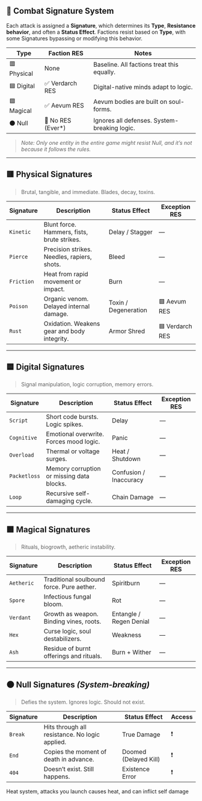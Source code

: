 ## 🧬 **Combat Signature System**

Each attack is assigned a **Signature**, which determines its **Type**, **Resistance behavior**, and often a **Status Effect**.
Factions resist based on **Type**, with some Signatures bypassing or modifying this behavior.

| **Type**    | **Faction RES**    | **Notes**                                    |
| ----------- | ------------------ | -------------------------------------------- |
| 🟥 Physical | None               | Baseline. All factions treat this equally.   |
| 🟦 Digital  | ✅ Verdarch RES     | Digital-native minds adapt to logic.         |
| 🟪 Magical  | ✅ Aevum RES        | Aevum bodies are built on soul-forms.        |
| ⚫ Null      | 🚫 No RES (Ever\*) | Ignores all defenses. System-breaking logic. |

> *Note: Only one entity in the entire game might resist Null, and it’s not because it follows the rules.*

---

## 🟥 **Physical Signatures**

> Brutal, tangible, and immediate. Blades, decay, toxins.

| **Signature** | **Description**                             | **Status Effect**    | **Exception RES** |
| ------------- | ------------------------------------------- | -------------------- | ----------------- |
| `Kinetic`     | Blunt force. Hammers, fists, brute strikes. | Delay / Stagger      | —                 |
| `Pierce`      | Precision strikes. Needles, rapiers, shots. | Bleed                | —                 |
| `Friction`    | Heat from rapid movement or impact.         | Burn                 | —                 |
| `Poison`      | Organic venom. Delayed internal damage.     | Toxin / Degeneration | 🟪 Aevum RES      |
| `Rust`        | Oxidation. Weakens gear and body integrity. | Armor Shred          | 🟦 Verdarch RES   |

---

## 🟦 **Digital Signatures**

> Signal manipulation, logic corruption, memory errors.

| **Signature** | **Description**                           | **Status Effect**       | **Exception RES** |
| ------------- | ----------------------------------------- | ----------------------- | ----------------- |
| `Script`      | Short code bursts. Logic spikes.          | Delay                   | —                 |
| `Cognitive`   | Emotional overwrite. Forces mood logic.   | Panic                   | —                 |
| `Overload`    | Thermal or voltage surges.                | Heat / Shutdown         | —                 |
| `Packetloss`  | Memory corruption or missing data blocks. | Confusion / Inaccuracy  | —                 |
| `Loop`        | Recursive self-damaging cycle.            | Chain Damage            | —                 |

---

## 🟪 **Magical Signatures**

> Rituals, biogrowth, aetheric instability.

| **Signature** | **Description**                           | **Status Effect**       | **Exception RES** |
| ------------- | ----------------------------------------- | ----------------------- | ----------------- |
| `Aetheric`    | Traditional soulbound force. Pure aether. | Spiritburn              | —                 |
| `Spore`       | Infectious fungal bloom.                  | Rot                     | —                 |
| `Verdant`     | Growth as weapon. Binding vines, roots.   | Entangle / Regen Denial | —                 |
| `Hex`         | Curse logic, soul destabilizers.          | Weakness                | —                 |
| `Ash`         | Residue of burnt offerings and rituals.   | Burn + Wither           | —                 |

---

## ⚫ **Null Signatures** *(System-breaking)*

> Defies the system. Ignores logic. Should not exist.

| **Signature** | **Description**                                  | **Status Effect**     | **Access**  |
| ------------- | ------------------------------------------------ | --------------------- | ----------- |
| `Break`       | Hits through all resistance. No logic applied.   | True Damage           | ❗           |
| `End`     | Copies the moment of death in advance.           | Doomed (Delayed Kill) | ❗           |
| `404`         | Doesn’t exist. Still happens.                    | Existence Error       | ❗           |


Heat system, attacks you launch causes heat, and can inflict self damage